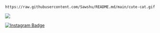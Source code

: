                   https://raw.githubusercontent.com/Sawshu/README.md/main/cute-cat.gif
![](https://raw.githubusercontent.com/Sawshu/README.md/main/cute-cat.gif)

[![Instagram Badge](https://img.shields.io/badge/-Instagram-C13584?style=flat-quare&labelColor=C13584&logo=instagram&logoColor=white&link=link)](https://www.instagram.com/sawshudev/)
